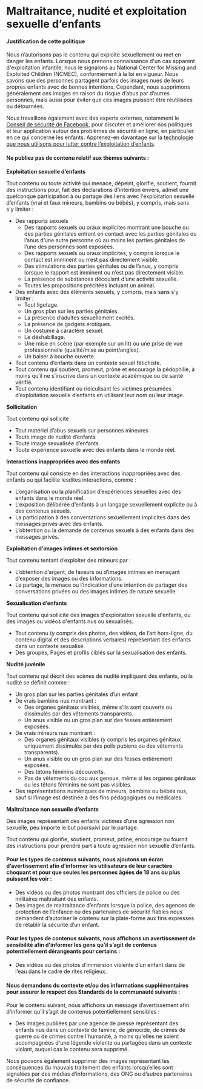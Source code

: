 Maltraitance, nudité et exploitation sexuelle d’enfants
=======================================================

#### Justification de cette politique

Nous n’autorisons pas le contenu qui exploite sexuellement ou met en danger les enfants. Lorsque nous prenons connaissance d'un cas apparent d'exploitation infantile, nous le signalons au National Center for Missing and Exploited Children (NCMEC), conformément à la loi en vigueur. Nous savons que des personnes partagent parfois des images nues de leurs propres enfants avec de bonnes intentions. Cependant, nous supprimons généralement ces images en raison du risque d’abus par d’autres personnes, mais aussi pour éviter que ces images puissent être réutilisées ou détournées.

Nous travaillons également avec des experts externes, notamment le [Conseil de sécurité de Facebook](https://www.facebook.com/help/222332597793306?ref=ccs), pour discuter et améliorer nos politiques et leur application autour des problèmes de sécurité en ligne, en particulier en ce qui concerne les enfants. Apprenez-en davantage sur la [technologie que nous utilisons pour lutter contre l’exploitation d’enfants](https://newsroom.fb.com/news/2018/10/fighting-child-exploitation/).

#### Ne publiez pas de contenu relatif aux thèmes suivants :

**Exploitation sexuelle d’enfants**

Tout contenu ou toute activité qui menace, dépeint, glorifie, soutient, fournit des instructions pour, fait des déclarations d'intention envers, admet une quelconque participation à ou partage des liens avec l'exploitation sexuelle d’enfants (vrai et faux mineurs, bambins ou bébés), y compris, mais sans s'y limiter :

* Des rapports sexuels
    * Des rapports sexuels ou oraux explicites montrant une bouche ou des parties génitales entrant en contact avec les parties génitales ou l’anus d’une autre personne où au moins les parties génitales de l’une des personnes sont exposées.
    * Des rapports sexuels ou oraux implicites, y compris lorsque le contact est imminent ou n’est pas directement visible.
    * Des stimulations des parties génitales ou de l’anus, y compris lorsque le rapport est imminent ou n’est pas directement visible.
    * La présence de substances découlant d’une activité sexuelle.
    * Toutes les propositions précitées incluant un animal.
* Des enfants avec des éléments sexuels, y compris, mais sans s’y limiter :
    * Tout ligotage.
    * Un gros plan sur les parties génitales.
    * La présence d’adultes sexuellement excités.
    * La présence de gadgets érotiques.
    * Un costume à caractère sexuel.
    * Le déshabillage.
    * Une mise en scène (par exemple sur un lit) ou une prise de vue professionnelle (qualité/mise au point/angles).
    * Un baiser à bouche ouverte.
* Tout contenu d’enfants dans un contexte sexuel fétichiste.
* Tout contenu qui soutient, promeut, prône et encourage la pédophilie, à moins qu’il ne s’inscrive dans un contexte académique ou de santé vérifié.
* Tout contenu identifiant ou ridiculisant les victimes présumées d’exploitation sexuelle d’enfants en utilisant leur nom ou leur image.

**Sollicitation**

Tout contenu qui sollicite

* Tout matériel d’abus sexuels sur personnes mineures
* Toute image de nudité d’enfants
* Toute image sexualisée d’enfants
* Toute expérience sexuelle avec des enfants dans le monde réel.

**Interactions inappropriées avec des enfants**

Tout contenu qui consiste en des interactions inappropriées avec des enfants ou qui facilite lesdites interactions, comme :

* L’organisation ou la planification d’expériences sexuelles avec des enfants dans le monde réel.
* L’exposition délibérée d’enfants à un langage sexuellement explicite ou à des contenus sexuels.
* La participation à des conversations sexuellement implicites dans des messages privés avec des enfants.
* L’obtention ou la demande de contenus sexuels à des enfants dans des messages privés.

**Exploitation d’images intimes et sextorsion**

Tout contenu tentant d’exploiter des mineurs par :

* L’obtention d’argent, de faveurs ou d’images intimes en menaçant d’exposer des images ou des informations.
* Le partage, la menace ou l’indication d’une intention de partager des conversations privées ou des images intimes de nature sexuelle.

**Sexualisation d’enfants**

Tout contenu qui sollicite des images d'exploitation sexuelle d'enfants, ou des images ou vidéos d'enfants nus ou sexualisés.

* Tout contenu (y compris des photos, des vidéos, de l’art hors-ligne, du contenu digital et des descriptions verbales) représentant des enfants dans un contexte sexualisé.
* Des groupes, Pages et profils ciblés sur la sexualisation des enfants.

**Nudité juvénile**

Tout contenu qui décrit des scènes de nudité impliquant des enfants, où la nudité se définit comme :

* Un gros plan sur les parties génitales d’un enfant
* De vrais bambins nus montrant :
    * Des organes génitaux visibles, même s’ils sont couverts ou dissimulés par des vêtements transparents.
    * Un anus visible ou un gros plan sur des fesses entièrement exposées.
* De vrais mineurs nus montrant :
    * Des organes génitaux visibles (y compris les organes génitaux uniquement dissimulés par des poils pubiens ou des vêtements transparents).
    * Un anus visible ou un gros plan sur des fesses entièrement exposées.
    * Des tétons féminins découverts.
    * Pas de vêtements du cou aux genoux, même si les organes génitaux ou les tétons féminins ne sont pas visibles.
* Des représentations numériques de mineurs, bambins ou bébés nus, sauf si l’image est destinée à des fins pédagogiques ou médicales.

**Maltraitance non sexuelle d’enfants**

Des images représentant des enfants victimes d’une agression non sexuelle, peu importe le but poursuivi par le partage.

Tout contenu qui glorifie, soutient, promeut, prône, encourage ou fournit des instructions pour prendre part à toute agression non sexuelle d’enfants.

#### Pour les types de contenus suivants, nous ajoutons un écran d’avertissement afin d’informer les utilisateurs de leur caractère choquant et pour que seules les personnes âgées de 18 ans ou plus puissent les voir :

* Des vidéos ou des photos montrant des officiers de police ou des militaires maltraitant des enfants.
* Des images de maltraitance d’enfants lorsque la police, des agences de protection de l’enfance ou des partenaires de sécurité fiables nous demandent d’autoriser le contenu sur la plate-forme aux fins expresses de rétablir la sécurité d’un enfant.

#### Pour les types de contenus suivants, nous affichons un avertissement de sensibilité afin d’informer les gens qu’il s’agit de contenus potentiellement dérangeants pour certains :

* Des vidéos ou des photos d’immersion violente d’un enfant dans de l’eau dans le cadre de rites religieux.

#### Nous demandons du contexte et/ou des informations supplémentaires pour assurer le respect des Standards de la communauté suivants :

Pour le contenu suivant, nous affichons un message d’avertissement afin d’informer qu’il s’agit de contenus potentiellement sensibles :

* Des images publiées par une agence de presse représentant des enfants nus dans un contexte de famine, de génocide, de crimes de guerre ou de crimes contre l'humanité, à moins qu'elles ne soient accompagnées d'une légende violente ou partagées dans un contexte violant, auquel cas le contenu sera supprimé.

Nous pouvons également supprimer des images représentant les conséquences du mauvais traitement des enfants lorsqu’elles sont signalées par des médias d’informations, des ONG ou d’autres partenaires de sécurité de confiance.